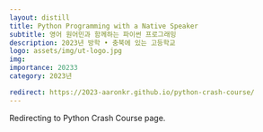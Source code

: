 ```yaml
---
layout: distill
title: Python Programming with a Native Speaker
subtitle: 영어 원어민과 함께하는 파이썬 프로그래밍
description: 2023년 방학 • 충북에 있는 고등학교
logo: assets/img/ut-logo.jpg
img:
importance: 20233
category: 2023년

redirect: https://2023-aaronkr.github.io/python-crash-course/
---
```


Redirecting to Python Crash Course page.
